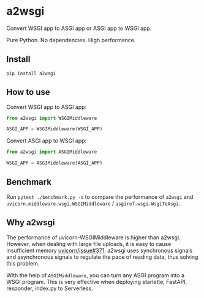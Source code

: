 # a2wsgi

Convert WSGI app to ASGI app or ASGI app to WSGI app.

Pure Python. No dependencies. High performance.

## Install

```
pip install a2wsgi
```

## How to use

Convert WSGI app to ASGI app:

```python
from a2wsgi import WSGIMiddleware

ASGI_APP = WSGIMiddleware(WSGI_APP)
```

Convert ASGI app to WSGI app:

```python
from a2wsgi import ASGIMiddleware

WSGI_APP = ASGIMiddleware(ASGI_APP)
```

## Benchmark

Run `pytest ./benchmark.py -s` to compare the performance of `a2wsgi` and `uvicorn.middleware.wsgi.WSGIMiddleware` / `asgiref.wsgi.WsgiToAsgi`.

## Why a2wsgi

The performance of uvicorn-WSGIMiddleware is higher than a2wsgi. However, when dealing with large file uploads, it is easy to cause insufficient memory [uvicorn/issue#371](https://github.com/encode/uvicorn/issues/371). a2wsgi uses synchronous signals and asynchronous signals to regulate the pace of reading data, thus solving this problem.

With the help of `ASGIMiddleware`, you can turn any ASGI program into a WSGI program. This is very effective when deploying starlette, FastAPI, responder, index.py to Serverless.
